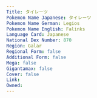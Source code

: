 ```yaml
---
﻿Title: タイレーツ
Pokemon Name Japanese: タイレーツ
Pokemon Name German: Legios
Pokemon Name English: Falinks
Language Card: Japanese
National Dex Number: 870
Region: Galar
Regional Form: false
Additional Form: false
Mega: false
Gigantamax: false
Cover: false
Link: 
Owned: 
---
```

